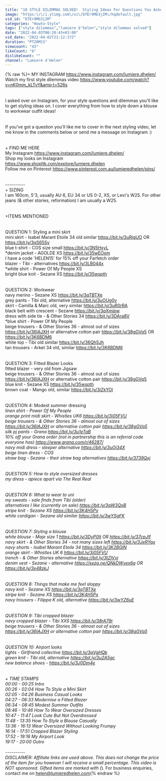 ```yaml
---
title: "10 STYLE DILEMMAS SOLVED!  Styling Ideas For Questions You Asked #2"
image: "https:\/\/i.ytimg.com\/vi\/bTEr9Mb3j2M\/hqdefault.jpg"
vid_id: "bTEr9Mb3j2M"
categories: "Howto-Style"
tags: ["style dilemmas","lumiere d'helen","style dilemmas solved"]
date: "2022-04-03T00:20:43+03:00"
vid_date: "2022-04-02T21:12:37Z"
duration: "PT20M1S"
viewcount: "43"
likeCount: "6"
dislikeCount: ""
channel: "Lumiere d'Helen"
---
```

{% raw %}+ MY INSTAGRAM <a rel="nofollow" target="blank" href="https://www.instagram.com/lumiere.dhelen/">https://www.instagram.com/lumiere.dhelen/</a> <br />Watch my first style dilemmas video <a rel="nofollow" target="blank" href="https://www.youtube.com/watch?v=nK0mm_kLTvY&amp;t=526s">https://www.youtube.com/watch?v=nK0mm_kLTvY&amp;t=526s</a> <br /><br /><br />I asked over on Instagram, for your style questions and dilemmas you'll like to get styling ideas on. I cover everything from how to style down a blouse to workwear outfit ideas! <br /><br /><br />If you've got a question you'll like me to cover in the next styling video, let me know in the comments below or send me a message on Instagram :)<br /><br /><br />+ FIND ME HERE<br />My Instagram <a rel="nofollow" target="blank" href="https://www.instagram.com/lumiere.dhelen/">https://www.instagram.com/lumiere.dhelen/</a> <br />Shop my looks on Instagram <a rel="nofollow" target="blank" href="https://www.shopltk.com/explore/lumiere.dhelen">https://www.shopltk.com/explore/lumiere.dhelen</a><br />Follow me on Pinterest <a rel="nofollow" target="blank" href="https://www.pinterest.com.au/lumieredhelen/pins/">https://www.pinterest.com.au/lumieredhelen/pins/</a><br /><br /><br />----------<br />+ SIZING  <br />I am 160cm, 5'3, usually AU 6, EU 34 or US 0-2, XS, or Levi's W25. For other jeans (&amp; other stories, reformation) I am usually a W25.  <br /><br /><br />+ITEMS MENTIONED <br /><br /><br />QUESTION 1: Styling a mini skirt <br />mini skirt - Isabel Marant Etoile 34 old similar <a rel="nofollow" target="blank" href="https://bit.ly/3uRjgUO">https://bit.ly/3uRjgUO</a> OR <a rel="nofollow" target="blank" href="https://bit.ly/3qS65Sv">https://bit.ly/3qS65Sv</a> <br />blue t-shirt - COS size small <a rel="nofollow" target="blank" href="https://bit.ly/3N5HxyL">https://bit.ly/3N5HxyL</a> <br />*denim jacket - AGOLDE XS <a rel="nofollow" target="blank" href="https://bit.ly/35wEOxm">https://bit.ly/35wEOxm</a> <br />I have a code 'HELEN15' for 15% off your Farfetch order<br />blazer - Tibi - alternatives <a rel="nofollow" target="blank" href="https://bit.ly/3LB044x">https://bit.ly/3LB044x</a> <br />*white shirt - Power Of My People XS <br />bright blue knit - Sezane XS <a rel="nofollow" target="blank" href="https://bit.ly/35wspth">https://bit.ly/35wspth</a> <br /><br /><br />QUESTION 2: Workwear <br />navy merino - Sezane XS <a rel="nofollow" target="blank" href="https://bit.ly/3qTBTXe">https://bit.ly/3qTBTXe</a> <br />grey pants - Tibi old,  alternative <a rel="nofollow" target="blank" href="https://bit.ly/3uOUg0v">https://bit.ly/3uOUg0v</a> <br />skirt - Camilla &amp; Marc old, very similar <a rel="nofollow" target="blank" href="https://bit.ly/3uR0rRA">https://bit.ly/3uR0rRA</a><br />black belt with crescent - Sezane <a rel="nofollow" target="blank" href="https://bit.ly/3qXmipw">https://bit.ly/3qXmipw</a><br />dress with side tie - &amp; Other Stories 34 <a rel="nofollow" target="blank" href="https://bit.ly/3DAra8V">https://bit.ly/3DAra8V</a> <br />*blue shirt -  Power Of My People <br />beige trousers - &amp; Other Stories 36 - almost out of sizes <a rel="nofollow" target="blank" href="https://bit.ly/36IAJXH">https://bit.ly/36IAJXH</a> or alternative cotton pair <a rel="nofollow" target="blank" href="https://bit.ly/38gGVq5">https://bit.ly/38gGVq5</a> OR  <a rel="nofollow" target="blank" href="https://bit.ly/3K6BDM6">https://bit.ly/3K6BDM6</a> <br />white top - Tibi old similar <a rel="nofollow" target="blank" href="https://bit.ly/36Qh5Jh">https://bit.ly/36Qh5Jh</a><br />tan trousers - Arket 34 old, similar <a rel="nofollow" target="blank" href="https://bit.ly/3K6BDM6">https://bit.ly/3K6BDM6</a><br /><br /><br />QUESTION 3: Fitted Blazer Looks <br />fitted blazer - very old from Jigsaw <br />beige trousers - &amp; Other Stories 36 - almost out of sizes <a rel="nofollow" target="blank" href="https://bit.ly/36IAJXH">https://bit.ly/36IAJXH</a> or alternative cotton pair <a rel="nofollow" target="blank" href="https://bit.ly/38gGVq5">https://bit.ly/38gGVq5</a>  <br />blue knit - Sezane XS <a rel="nofollow" target="blank" href="https://bit.ly/35wspth">https://bit.ly/35wspth</a> <br />brown coat - Mango old, similar <a rel="nofollow" target="blank" href="https://bit.ly/3iZkYOl">https://bit.ly/3iZkYOl</a><br /><br /><br />QUESTION 4: Modest summer dressing <br />*linen shirt - Power Of My People <br />orange print midi skirt - Whistles UK6 <a rel="nofollow" target="blank" href="https://bit.ly/3j05FVU">https://bit.ly/3j05FVU</a><br />beige trousers - &amp; Other Stories 36 - almost out of sizes <a rel="nofollow" target="blank" href="https://bit.ly/36IAJXH">https://bit.ly/36IAJXH</a> or alternative cotton pair <a rel="nofollow" target="blank" href="https://bit.ly/38gGVq5">https://bit.ly/38gGVq5</a> <br />silk pj pants - Grana <a rel="nofollow" target="blank" href="https://bit.ly/3u1eTaB">https://bit.ly/3u1eTaB</a><br />10% off your Grana order (not in partnership this is an referral code everyone has) <a rel="nofollow" target="blank" href="https://www.grana.com/r/46287/">https://www.grana.com/r/46287/</a><br />navy midi dress - sleeper alternative <a rel="nofollow" target="blank" href="https://bit.ly/3uOj34X">https://bit.ly/3uOj34X</a><br />beige linen dress - COS <br />straw bag - Sezane - their straw bag alternatives <a rel="nofollow" target="blank" href="https://bit.ly/3739Qxj">https://bit.ly/3739Qxj</a><br /><br /><br />QUESTION 5: How to style oversized dresses <br />my dress - apiece apart via The Real Real <br /><br /><br />QUESTION 6: What to wear to uni <br />my sweats - sale finds from Tibi (older) <br />alternatives I like (currently on sale) <a rel="nofollow" target="blank" href="https://bit.ly/3qW3QxB">https://bit.ly/3qW3QxB</a> <br />stripe knit - Sezane XS <a rel="nofollow" target="blank" href="https://bit.ly/3K4H5Px">https://bit.ly/3K4H5Px</a> <br />white cardigan - Sezane old similar <a rel="nofollow" target="blank" href="https://bit.ly/3wYSgFK">https://bit.ly/3wYSgFK</a><br /><br /><br />QUESTION 7: Styling a blouse <br />white blouse - Maje size 1 <a rel="nofollow" target="blank" href="https://bit.ly/3DyP0lt">https://bit.ly/3DyP0lt</a> OR <a rel="nofollow" target="blank" href="https://bit.ly/37cpJlf">https://bit.ly/37cpJlf</a> <br />navy skirt - &amp; Other Stories 34 - not many sizes left <a rel="nofollow" target="blank" href="https://bit.ly/3JeRYgx">https://bit.ly/3JeRYgx</a><br />navy shorts - Isabel Marant Etoile 34 <a rel="nofollow" target="blank" href="https://bit.ly/3K2BGIN">https://bit.ly/3K2BGIN</a><br />orange skirt - Whistles UK 6 <a rel="nofollow" target="blank" href="https://bit.ly/3j05FVU">https://bit.ly/3j05FVU</a> <br />trench - &amp; Other Stories alternative <a rel="nofollow" target="blank" href="https://bit.ly/3tZIVvi">https://bit.ly/3tZIVvi</a> <br />denim vest - Sezane - alternative <a rel="nofollow" target="blank" href="https://seza.ne/QNkDWyex6q">https://seza.ne/QNkDWyex6q</a> OR <a rel="nofollow" target="blank" href="https://bit.ly/3x48zkJ">https://bit.ly/3x48zkJ</a><br /><br /><br />QUESTION 8: Things that make me feel sloppy <br />navy knit - Sezane XS <a rel="nofollow" target="blank" href="https://bit.ly/3qTBTXe">https://bit.ly/3qTBTXe</a>  <br />stripe knit - Sezane XS <a rel="nofollow" target="blank" href="https://bit.ly/3K4H5Px">https://bit.ly/3K4H5Px</a>  <br />navy trousers - Filippa K old, alternative <a rel="nofollow" target="blank" href="https://bit.ly/3wYZ6uE">https://bit.ly/3wYZ6uE</a> <br /><br /><br />QUESTION 9: Tibi cropped blazer <br />navy cropped blazer - Tibi XXS <a rel="nofollow" target="blank" href="https://bit.ly/38rA79r">https://bit.ly/38rA79r</a> <br />beige trousers - &amp; Other Stories 36 - almost out of sizes <a rel="nofollow" target="blank" href="https://bit.ly/36IAJXH">https://bit.ly/36IAJXH</a> or alternative cotton pair <a rel="nofollow" target="blank" href="https://bit.ly/38gGVq5">https://bit.ly/38gGVq5</a> <br /><br /><br />QUESTION 10: Airport looks <br />tights - Girlfriend collective <a rel="nofollow" target="blank" href="https://bit.ly/3qVgHQk">https://bit.ly/3qVgHQk</a> <br />green knit - Tibi old, alternative <a rel="nofollow" target="blank" href="https://bit.ly/3u2A5gc">https://bit.ly/3u2A5gc</a><br />new balance shoes - <a rel="nofollow" target="blank" href="https://bit.ly/3J0Dm4e">https://bit.ly/3J0Dm4e</a> <br /><br /><br />+ TIME STAMPS<br />00:00 -  00:25 Intro <br />00:26 - 02:04 How To Style a Mini Skirt <br />02:05 - 04:26 Business Casual Looks <br />04:27 - 06:33 Modernise a Fitted Blazer <br />06:34 - 08:45 Modest Summer Outfits <br />08:46 - 10:46 How To Wear Oversized Dresses <br />10:47 - 11:47 Look Cute But Not Overdressed <br />11:48 - 13:35 How To Style a Blouse Casually <br />13:36 - 16:13 Wear Oversized Without Looking Frumpy <br />16:14 - 17:51 Cropped Blazer Styling <br />17:52 - 19:16 My Airport Look <br />19:17 - 20:00 Outro <br /><br />----------<br />DISCLAIMER: Affiliate links are used above. This does not change the price of the item for you however I will receive a small percentage. This video is NOT sponsored. Gifted items are marked with (*). For business enquiries, contact me on helen@lumieredhelen.com{% endraw %}

